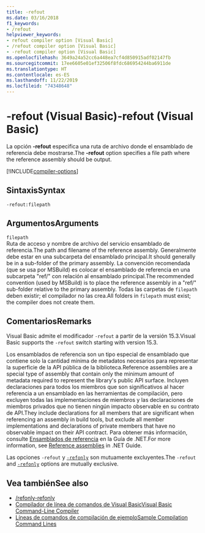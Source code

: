 ```yaml
---
title: -refout
ms.date: 03/16/2018
f1_keywords:
- /refout
helpviewer_keywords:
- refout compiler option [Visual Basic]
- /refout compiler option [Visual Basic]
- -refout compiler option [Visual Basic]
ms.openlocfilehash: 3649a24a52cc6a448ea7cf4d850915adf02147fb
ms.sourcegitcommit: 17ee6605e01ef32506f8fdc686954244ba6911de
ms.translationtype: HT
ms.contentlocale: es-ES
ms.lasthandoff: 11/22/2019
ms.locfileid: "74348648"
---
```

# <a name="-refout-visual-basic"></a><span data-ttu-id="b7156-102">-refout (Visual Basic)</span><span class="sxs-lookup"><span data-stu-id="b7156-102">-refout (Visual Basic)</span></span>

<span data-ttu-id="b7156-103">La opción **-refout** especifica una ruta de archivo donde el ensamblado de referencia debe mostrarse.</span><span class="sxs-lookup"><span data-stu-id="b7156-103">The **-refout** option specifies a file path where the reference assembly should be output.</span></span>

[!INCLUDE[compiler-options](~/includes/compiler-options.md)]

## <a name="syntax"></a><span data-ttu-id="b7156-104">Sintaxis</span><span class="sxs-lookup"><span data-stu-id="b7156-104">Syntax</span></span>

```console
-refout:filepath
```

## <a name="arguments"></a><span data-ttu-id="b7156-105">Argumentos</span><span class="sxs-lookup"><span data-stu-id="b7156-105">Arguments</span></span>

`filepath`  
<span data-ttu-id="b7156-106">Ruta de acceso y nombre de archivo del servicio ensamblado de referencia.</span><span class="sxs-lookup"><span data-stu-id="b7156-106">The path and filename of the reference assembly.</span></span> <span data-ttu-id="b7156-107">Generalmente debe estar en una subcarpeta del ensamblado principal.</span><span class="sxs-lookup"><span data-stu-id="b7156-107">It should generally be in a sub-folder of the primary assembly.</span></span> <span data-ttu-id="b7156-108">La convención recomendada (que se usa por MSBuild) es colocar el ensamblado de referencia en una subcarpeta "ref/" con relación al ensamblado principal.</span><span class="sxs-lookup"><span data-stu-id="b7156-108">The recommended convention (used by MSBuild) is to place the reference assembly in a "ref/" sub-folder relative to the primary assembly.</span></span> <span data-ttu-id="b7156-109">Todas las carpetas de `filepath` deben existir; el compilador no las crea.</span><span class="sxs-lookup"><span data-stu-id="b7156-109">All folders in `filepath` must exist; the compiler does not create them.</span></span>

## <a name="remarks"></a><span data-ttu-id="b7156-110">Comentarios</span><span class="sxs-lookup"><span data-stu-id="b7156-110">Remarks</span></span>

<span data-ttu-id="b7156-111">Visual Basic admite el modificador `-refout` a partir de la versión 15.3.</span><span class="sxs-lookup"><span data-stu-id="b7156-111">Visual Basic supports the `-refout` switch starting with version 15.3.</span></span>

<span data-ttu-id="b7156-112">Los ensamblados de referencia son un tipo especial de ensamblado que contiene solo la cantidad mínima de metadatos necesarios para representar la superficie de la API pública de la biblioteca.</span><span class="sxs-lookup"><span data-stu-id="b7156-112">Reference assemblies are a special type of assembly that contain only the minimum amount of metadata required to represent the library's public API surface.</span></span> <span data-ttu-id="b7156-113">Incluyen declaraciones para todos los miembros que son significativos al hacer referencia a un ensamblado en las herramientas de compilación, pero excluyen todas las implementaciones de miembros y las declaraciones de miembros privados que no tienen ningún impacto observable en su contrato de API.</span><span class="sxs-lookup"><span data-stu-id="b7156-113">They include declarations for all members that are significant when referencing an assembly in build tools, but exclude all member implementations and declarations of private members that have no observable impact on their API contract.</span></span> <span data-ttu-id="b7156-114">Para obtener más información, consulte [Ensamblados de referencia](../../../standard/assembly/reference-assemblies.md) en la Guía de .NET.</span><span class="sxs-lookup"><span data-stu-id="b7156-114">For more information, see [Reference assemblies](../../../standard/assembly/reference-assemblies.md) in .NET Guide.</span></span>

<span data-ttu-id="b7156-115">Las opciones `-refout` y [`-refonly`](refonly-compiler-option.md) son mutuamente excluyentes.</span><span class="sxs-lookup"><span data-stu-id="b7156-115">The `-refout` and [`-refonly`](refonly-compiler-option.md) options are mutually exclusive.</span></span>

## <a name="see-also"></a><span data-ttu-id="b7156-116">Vea también</span><span class="sxs-lookup"><span data-stu-id="b7156-116">See also</span></span>

- [<span data-ttu-id="b7156-117">/refonly</span><span class="sxs-lookup"><span data-stu-id="b7156-117">-refonly</span></span>](refonly-compiler-option.md)
- [<span data-ttu-id="b7156-118">Compilador de línea de comandos de Visual Basic</span><span class="sxs-lookup"><span data-stu-id="b7156-118">Visual Basic Command-Line Compiler</span></span>](index.md)
- [<span data-ttu-id="b7156-119">Líneas de comandos de compilación de ejemplo</span><span class="sxs-lookup"><span data-stu-id="b7156-119">Sample Compilation Command Lines</span></span>](sample-compilation-command-lines.md)
